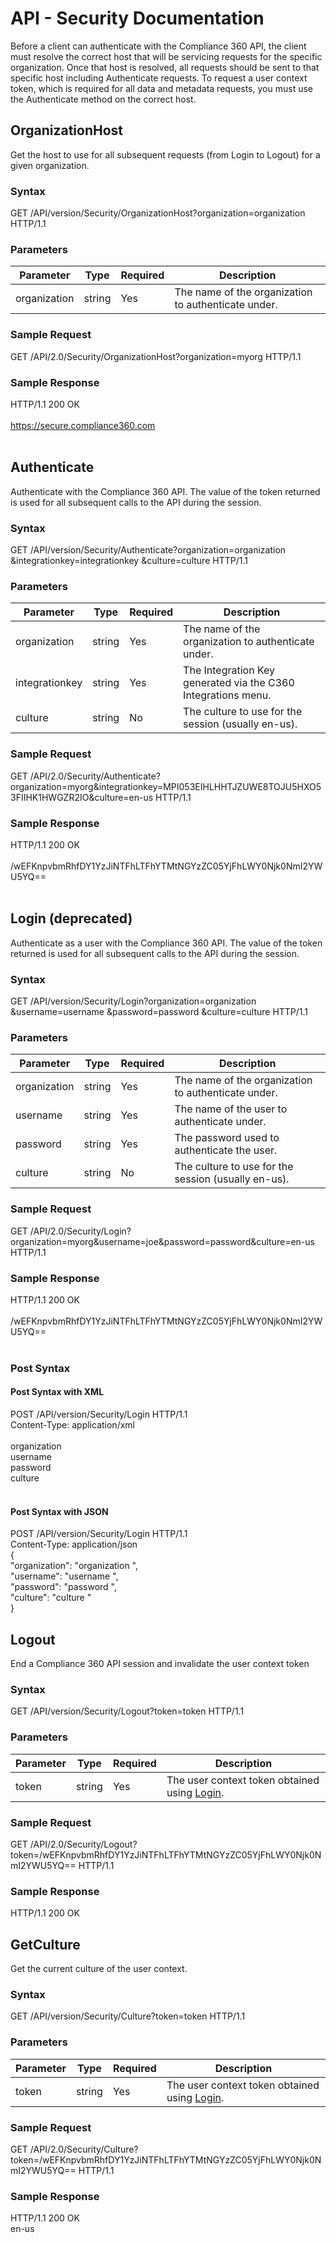 # API - Security Documentation

Before a client can authenticate with the Compliance 360 API, the client must resolve the correct host that will be servicing requests for the specific organization. Once that host is resolved, all requests should be sent to that specific host including Authenticate requests. To request a user context token, which is required for all data and metadata requests, you must use the Authenticate method on the correct host.

## OrganizationHost

Get the host to use for all subsequent requests (from Login to Logout) for a given organization.

### Syntax

GET /API/version/Security/OrganizationHost?organization=organization HTTP/1.1

### Parameters

| Parameter | Type | Required | Description |
| --- | --- | --- | --- |
| organization | string | Yes | The name of the organization to authenticate under. |

### Sample Request

GET /API/2.0/Security/OrganizationHost?organization=myorg HTTP/1.1

### Sample Response

HTTP/1.1 200 OK<br>
<OrganizationInfo><br>
<Host>https://secure.compliance360.com</Host><br>
</OrganizationInfo><br>

## Authenticate

Authenticate with the Compliance 360 API. The value of the token returned is used for all subsequent calls to the API during the session.

### Syntax

GET /API/version/Security/Authenticate?organization=organization &integrationkey=integrationkey &culture=culture HTTP/1.1

### Parameters

| Parameter | Type | Required | Description |
| --- | --- | --- | --- |
| organization | string | Yes | The name of the organization to authenticate under. |
| integrationkey | string | Yes | The Integration Key generated via the C360 Integrations menu. |
| culture | string | No | The culture to use for the session (usually en-us). |

### Sample Request

GET /API/2.0/Security/Authenticate?organization=myorg&integrationkey=MPI053EIHLHHTJZUWE8TOJU5HXO53FIIHK1HWGZR2IO&culture=en-us HTTP/1.1

### Sample Response

HTTP/1.1 200 OK<br>
<Token><br>
<Value>/wEFKnpvbmRhfDY1YzJiNTFhLTFhYTMtNGYzZC05YjFhLWY0Njk0NmI2YWU5YQ==</Value><br>
</Token><br>

## Login (deprecated)

Authenticate as a user with the Compliance 360 API. The value of the token returned is used for all subsequent calls to the API during the session.

### Syntax

GET /API/version/Security/Login?organization=organization &username=username &password=password &culture=culture HTTP/1.1

### Parameters

| Parameter | Type | Required | Description |
| --- | --- | --- | --- |
| organization | string | Yes | The name of the organization to authenticate under. |
| username | string | Yes | The name of the user to authenticate under. |
| password | string | Yes | The password used to authenticate the user. |
| culture | string | No | The culture to use for the session (usually en-us). |

### Sample Request

GET /API/2.0/Security/Login?organization=myorg&username=joe&password=password&culture=en-us HTTP/1.1

### Sample Response

HTTP/1.1 200 OK<br>
<Token><br>
<Value>/wEFKnpvbmRhfDY1YzJiNTFhLTFhYTMtNGYzZC05YjFhLWY0Njk0NmI2YWU5YQ==</Value><br>
</Token><br>

### Post Syntax

#### Post Syntax with XML

POST /API/version/Security/Login HTTP/1.1<br>
Content-Type: application/xml<br>
<LoginInformation><br>
<Organization>organization </Organization><br>
<Username>username </Username><br>
<Password>password </Password><br>
<Culture>culture </Culture><br>
</LoginInformation><br>

#### Post Syntax with JSON

POST /API/version/Security/Login HTTP/1.1<br>
Content-Type: application/json<br>
{<br>
 "organization": "organization ",<br>
 "username": "username ",<br>
 "password": "password ",<br>
 "culture": "culture "<br>
}

## Logout

End a Compliance 360 API session and invalidate the user context token

### Syntax

GET /API/version/Security/Logout?token=token HTTP/1.1

### Parameters

| Parameter | Type | Required | Description |
| --- | --- | --- | --- |
| token | string | Yes | The user context token obtained using [Login](#login). |

### Sample Request

GET /API/2.0/Security/Logout?token=/wEFKnpvbmRhfDY1YzJiNTFhLTFhYTMtNGYzZC05YjFhLWY0Njk0NmI2YWU5YQ== HTTP/1.1

### Sample Response

HTTP/1.1 200 OK

## GetCulture

Get the current culture of the user context.

### Syntax

GET /API/version/Security/Culture?token=token HTTP/1.1

### Parameters

| Parameter | Type | Required | Description |
| --- | --- | --- | --- |
| token | string | Yes | The user context token obtained using [Login](#login). |

### Sample Request

GET /API/2.0/Security/Culture?token=/wEFKnpvbmRhfDY1YzJiNTFhLTFhYTMtNGYzZC05YjFhLWY0Njk0NmI2YWU5YQ== HTTP/1.1

### Sample Response

HTTP/1.1 200 OK<br>
<string>en-us</string>
